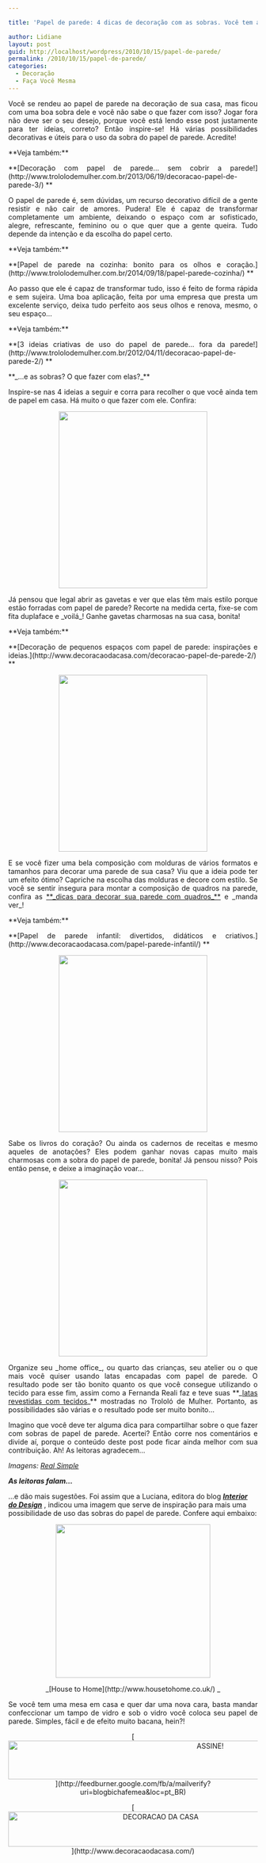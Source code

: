 ```yaml
---

title: 'Papel de parede: 4 dicas de decoração com as sobras. Você tem alguma?'

author: Lidiane
layout: post
guid: http://localhost/wordpress/2010/10/15/papel-de-parede/
permalink: /2010/10/15/papel-de-parede/
categories:
  - Decoração
  - Faça Você Mesma
---
```

<p style="text-align: justify;">
  Você se rendeu ao papel de parede na decoração de sua casa, mas ficou com uma boa sobra dele e você não sabe o que fazer com isso? Jogar fora não deve ser o seu desejo, porque você está lendo esse post justamente para ter ideias, correto? Então inspire-se! Há várias possibilidades decorativas e úteis para o uso da sobra do papel de parede. Acredite!
</p>

<p style="text-align: justify;">
  **Veja também:**
</p>

<p style="text-align: justify;">
  **[Decoração com papel de parede&#8230; sem cobrir a parede!](http://www.trololodemulher.com.br/2013/06/19/decoracao-papel-de-parede-3/) **
</p>

<!--more-->

<p style="text-align: justify;">
  O papel de parede é, sem dúvidas, um recurso decorativo difícil de a gente resistir e não cair de amores. Pudera! Ele é capaz de transformar completamente um ambiente, deixando o espaço com ar sofisticado, alegre, refrescante, feminino ou o que quer que a gente queira. Tudo depende da intenção e da escolha do papel certo.
</p>

<p style="text-align: justify;">
  **Veja também:**
</p>

<p style="text-align: justify;">
  **[Papel de parede na cozinha: bonito para os olhos e coração.](http://www.trololodemulher.com.br/2014/09/18/papel-parede-cozinha/) **
</p>

<p style="text-align: justify;">
  Ao passo que ele é capaz de transformar tudo, isso é feito de forma rápida e sem sujeira. Uma boa aplicação, feita por uma empresa que presta um excelente serviço, deixa tudo perfeito aos seus olhos e renova, mesmo, o seu espaço…
</p>

<p style="text-align: justify;">
  **Veja também:**
</p>

<p style="text-align: justify;">
  **[3 ideias criativas de uso do papel de parede&#8230; fora da parede!](http://www.trololodemulher.com.br/2012/04/11/decoracao-papel-de-parede-2/) **
</p>

<p style="text-align: justify;">
  **_…e as sobras? O que fazer com elas?_**
</p>

<p style="text-align: justify;">
  Inspire-se nas 4 ideias a seguir e corra para recolher o que você ainda tem de papel em casa. Há muito o que fazer com ele. Confira:
</p>

<p align="center">
  <a href="http://www.trololodemulher.com.br/blog/wp-content/uploads/2010/09/gaveta-forrada-com-papel-de-parede.jpg"><img class="alignnone size-full wp-image-5243" title="gaveta forrada com papel de parede" src="http://www.trololodemulher.com.br/blog/wp-content/uploads/2010/09/gaveta-forrada-com-papel-de-parede.jpg" alt="" width="300" height="357" /></a>
</p>

<p style="text-align: justify;">
  Já pensou que legal abrir as gavetas e ver que elas têm mais estilo porque estão forradas com papel de parede? Recorte na medida certa, fixe-se com fita duplaface e _voilá_! Ganhe gavetas charmosas na sua casa, bonita!
</p>

<p style="text-align: justify;">
  **Veja também:**
</p>

<p style="text-align: justify;">
  **[Decoração de pequenos espaços com papel de parede: inspirações e ideias.](http://www.decoracaodacasa.com/decoracao-papel-de-parede-2/) **
</p>

<p align="center">
  <a href="http://www.trololodemulher.com.br/blog/wp-content/uploads/2010/09/molduras-de-fotos-com-papel-de-parede.jpg"><img class="alignnone size-full wp-image-5248" title="molduras de fotos com papel de parede" src="http://www.trololodemulher.com.br/blog/wp-content/uploads/2010/09/molduras-de-fotos-com-papel-de-parede.jpg" alt="" width="300" height="357" /></a>
</p>

<p style="text-align: justify;">
  E se você fizer uma bela composição com molduras de vários formatos e tamanhos para decorar uma parede de sua casa? Viu que a ideia pode ter um efeito ótimo? Capriche na escolha das molduras e decore com estilo. Se você se sentir insegura para montar a composição de quadros na parede, confira as <a href="http://www.trololodemulher.com.br/2009/04/07/decoracao-parede-quadros/">**_dicas para decorar sua parede com quadros_**</a> e _manda ver_!
</p>

<p style="text-align: justify;">
  **Veja também:**
</p>

<p style="text-align: justify;">
  **[Papel de parede infantil: divertidos, didáticos e criativos.](http://www.decoracaodacasa.com/papel-parede-infantil/) **
</p>

<p align="center">
  <a href="http://www.trololodemulher.com.br/blog/wp-content/uploads/2010/09/livros-encapados-com-papel-de-parede.jpg"><img class="alignnone size-full wp-image-5247" title="livros encapados com papel de parede" src="http://www.trololodemulher.com.br/blog/wp-content/uploads/2010/09/livros-encapados-com-papel-de-parede.jpg" alt="" width="300" height="357" /></a>
</p>

<p style="text-align: justify;">
  Sabe os livros do coração? Ou ainda os cadernos de receitas e mesmo aqueles de anotações? Eles podem ganhar novas capas muito mais charmosas com a sobra do papel de parede, bonita! Já pensou nisso? Pois então pense, e deixe a imaginação voar…
</p>

<p align="center">
  <a href="http://www.trololodemulher.com.br/blog/wp-content/uploads/2010/09/latas-cobertas-com-papel-de-parede.jpg"><img class="alignnone size-full wp-image-5244" title="latas cobertas com papel de parede" src="http://www.trololodemulher.com.br/blog/wp-content/uploads/2010/09/latas-cobertas-com-papel-de-parede.jpg" alt="" width="300" height="357" /></a>
</p>

<p style="text-align: justify;">
  Organize seu _home office_, ou quarto das crianças, seu atelier ou o que mais você quiser usando latas encapadas com papel de parede. O resultado pode ser tão bonito quanto os que você consegue utilizando o tecido para esse fim, assim como a Fernanda Reali faz e teve suas **_<a href="http://www.trololodemulher.com.br/2010/08/06/decoracao-reutilizacao/">latas revestidas com tecidos</a>_** mostradas no Trololó de Mulher. Portanto, as possibilidades são várias e o resultado pode ser muito bonito…
</p>

<p style="text-align: justify;">
  Imagino que você deve ter alguma dica para compartilhar sobre o que fazer com sobras de papel de parede. Acertei? Então corre nos comentários e divide aí, porque o conteúdo deste post pode ficar ainda melhor com sua contribuição. Ah! As leitoras agradecem…
</p>

_Imagens:_ [_Real Simple_](http://www.realsimple.com/) 

**_As leitoras falam&#8230;_**

&#8230;e dão mais sugestões. Foi assim que a Luciana, editora do blog [**_Interior do Design_**](http://interiordodesign.blogspot.com/) , indicou uma imagem que serve de inspiração para mais uma possibilidade de uso das sobras do papel de parede. Confere aqui embaixo:

<p align="center">
  <a href="http://www.trololodemulher.com.br/blog/wp-content/uploads/2010/10/mesa-com-papel-sob-vidro.jpg"><img class="alignnone size-full wp-image-5328" title="mesa com papel sob vidro" src="http://www.trololodemulher.com.br/blog/wp-content/uploads/2010/10/mesa-com-papel-sob-vidro.jpg" alt="" width="312" height="310" /></a>
</p>

<p style="text-align: center;">
  _[House to Home](http://www.housetohome.co.uk/) _
</p>

<p style="text-align: justify;">
  Se você tem uma mesa em casa e quer dar uma nova cara, basta mandar confeccionar um tampo de vidro e sob o vidro você coloca seu papel de parede. Simples, fácil e de efeito muito bacana, hein?!
</p>

<p align="center">
  [<img class="alignnone size-full wp-image-10439" src="http://www.trololodemulher.com.br/blog/wp-content/uploads/2014/09/ASSINE.png" alt="ASSINE!" width="800" height="78" />](http://feedburner.google.com/fb/a/mailverify?uri=blogbichafemea&loc=pt_BR) 
</p>

<p align="center">
  [<img class="alignnone size-full wp-image-10262" src="http://www.trololodemulher.com.br/blog/wp-content/uploads/2014/07/DECORACAO-DA-CASA.png" alt="DECORACAO DA CASA" width="600" height="71" />](http://www.decoracaodacasa.com/) 
</p>